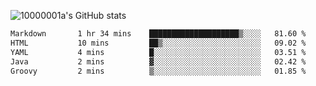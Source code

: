 ![10000001a's GitHub stats](https://github-readme-stats.vercel.app/api?username=10000001a&show_icons=true&theme=onedark&count_private=true)

<!-- [![Top Langs](https://github-readme-stats.vercel.app/api/top-langs/?username=10000001a&layout=compact&theme=onedark&langs_count=5)](https://github.com/anuraghazra/github-readme-stats) -->
<!--
**10000001a/10000001a** is a ✨ _special_ ✨ repository because its `README.md` (this file) appears on your GitHub profile.

Here are some ideas to get you started:

- 🔭 I’m currently working on ...
- 🌱 I’m currently learning ...
- 👯 I’m looking to collaborate on ...
- 🤔 I’m looking for help with ...
- 💬 Ask me about ...
- 📫 How to reach me: ...
- 😄 Pronouns: ...
- ⚡ Fun fact: ...
-->

<!--START_SECTION:waka-->

```txt
Markdown       1 hr 34 mins    ████████████████████▒░░░░   81.60 %
HTML           10 mins         ██▒░░░░░░░░░░░░░░░░░░░░░░   09.02 %
YAML           4 mins          █░░░░░░░░░░░░░░░░░░░░░░░░   03.51 %
Java           2 mins          ▓░░░░░░░░░░░░░░░░░░░░░░░░   02.42 %
Groovy         2 mins          ▒░░░░░░░░░░░░░░░░░░░░░░░░   01.85 %
```

<!--END_SECTION:waka-->
